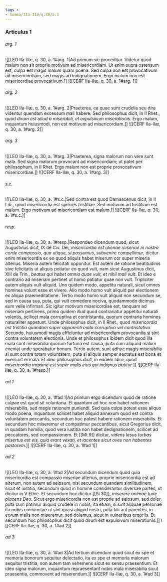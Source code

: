 ```yaml
---
tags : 
- Summa/IIa-IIæ/q.30/a.1
---
```


### Articulus 1

###### arg. 1
![[LEO IIa-IIæ, q. 30, a. 1#arg. 1|Ad primum sic proceditur. Videtur quod malum non sit proprie motivum ad misericordiam. Ut enim supra ostensum est, culpa est magis malum quam poena. Sed culpa non est provocativum ad misericordiam, sed magis ad indignationem. Ergo malum non est misericordiae provocativum.]]
![[CERF IIa-IIæ, q. 30, a. 1#arg. 1]]

###### arg. 2
![[LEO IIa-IIæ, q. 30, a. 1#arg. 2|Praeterea, ea quae sunt crudelia seu dira videntur quendam excessum mali habere. Sed philosophus dicit, in II Rhet., quod *dirum est aliud a miserabili, et expulsivum miserationis*. Ergo malum, inquantum huiusmodi, non est motivum ad misericordiam.]]
![[CERF IIa-IIæ, q. 30, a. 1#arg. 2]]

###### arg. 3
![[LEO IIa-IIæ, q. 30, a. 1#arg. 3|Praeterea, signa malorum non vere sunt mala. Sed signa malorum provocant ad misericordiam; ut patet per philosophum, in II Rhet. Ergo malum non est proprie provocativum misericordiae.]]
![[CERF IIa-IIæ, q. 30, a. 1#arg. 3]]

###### s.c.
![[LEO IIa-IIæ, q. 30, a. 1#s.c.|Sed contra est quod Damascenus dicit, in II Lib., quod misericordia est species tristitiae. Sed motivum ad tristitiam est malum. Ergo motivum ad misericordiam est malum.]]
![[CERF IIa-IIæ, q. 30, a. 1#s.c.]]

###### resp.
![[LEO IIa-IIæ, q. 30, a. 1#resp.|Respondeo dicendum quod, sicut Augustinus dicit, IX de Civ. Dei, *misericordia est alienae miseriae in nostro corde compassio, qua utique, si possumus, subvenire compellimur*, dicitur enim misericordia ex eo quod aliquis habet miserum cor super miseria alterius. Miseria autem felicitati opponitur. Est autem de ratione beatitudinis sive felicitatis ut aliquis potiatur eo quod vult, nam sicut Augustinus dicit, XIII de Trin., *beatus qui habet omnia quae vult, et nihil mali vult*. Et ideo e contrario ad miseriam pertinet ut homo patiatur quae non vult. Tripliciter autem aliquis vult aliquid. Uno quidem modo, appetitu naturali, sicut omnes homines volunt esse et vivere. Alio modo homo vult aliquid per electionem ex aliqua praemeditatione. Tertio modo homo vult aliquid non secundum se, sed in causa sua, puta, qui vult comedere nociva, quodammodo dicimus eum velle infirmari. Sic igitur motivum misericordiae est, tanquam ad miseriam pertinens, primo quidem illud quod contrariatur appetitui naturali volentis, scilicet mala corruptiva et contristantia, quorum contraria homines naturaliter appetunt. Unde philosophus dicit, in II Rhet., quod *misericordia est tristitia quaedam super apparenti malo corruptivo vel contristativo*. Secundo, huiusmodi magis efficiuntur ad misericordiam provocantia si sint contra voluntatem electionis. Unde et philosophus ibidem dicit quod illa mala sunt miserabilia quorum fortuna est causa, puta cum aliquod malum eveniat unde sperabatur bonum. Tertio autem, sunt adhuc magis miserabilia si sunt contra totam voluntatem, puta si aliquis semper sectatus est bona et eveniunt ei mala. Et ideo philosophus dicit, in eodem libro, quod *misericordia maxime est super malis eius qui indignus patitur*.]]
![[CERF IIa-IIæ, q. 30, a. 1#resp.]]

###### ad 1
![[LEO IIa-IIæ, q. 30, a. 1#ad 1|Ad primum ergo dicendum quod de ratione culpae est quod sit voluntaria. Et quantum ad hoc non habet rationem miserabilis, sed magis rationem puniendi. Sed quia culpa potest esse aliquo modo poena, inquantum scilicet habet aliquid annexum quod est contra voluntatem peccantis, secundum hoc potest habere rationem miserabilis. Et secundum hoc miseremur et compatimur peccantibus, sicut Gregorius dicit, in quadam homilia, quod vera iustitia non habet dedignationem, scilicet ad peccatores, sed compassionem. Et [[Mt 9]] dicitur, *videns Iesus turbas misertus est eis, quia erant vexati, et iacentes sicut oves non habentes pastorem*.]]
![[CERF IIa-IIæ, q. 30, a. 1#ad 1]]

###### ad 2
![[LEO IIa-IIæ, q. 30, a. 1#ad 2|Ad secundum dicendum quod quia misericordia est compassio miseriae alterius, proprie misericordia est ad alterum, non autem ad seipsum, nisi secundum quandam similitudinem, sicut et iustitia, secundum quod in homine considerantur diversae partes, ut dicitur in V Ethic. Et secundum hoc dicitur [[Si 30]], *miserere animae tuae placens Deo*. Sicut ergo misericordia non est proprie ad seipsum, sed dolor, puta cum patimur aliquid crudele in nobis; ita etiam, si sint aliquae personae ita nobis coniunctae ut sint quasi aliquid nostri, puta filii aut parentes, in eorum malis non miseremur, sed dolemus, sicut in vulneribus propriis. Et secundum hoc philosophus dicit quod dirum est expulsivum miserationis.]]
![[CERF IIa-IIæ, q. 30, a. 1#ad 2]]

###### ad 3
![[LEO IIa-IIæ, q. 30, a. 1#ad 3|Ad tertium dicendum quod sicut ex spe et memoria bonorum sequitur delectatio, ita ex spe et memoria malorum sequitur tristitia, non autem tam vehemens sicut ex sensu praesentium. Et ideo signa malorum, inquantum repraesentant nobis mala miserabilia sicut praesentia, commovent ad miserendum.]]
![[CERF IIa-IIæ, q. 30, a. 1#ad 3]]

